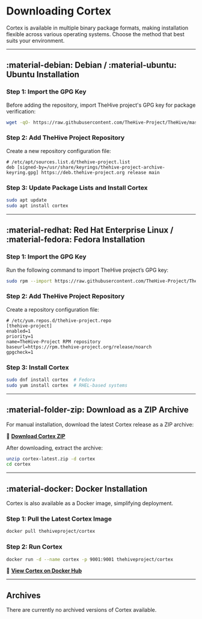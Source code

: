 # Downloading Cortex  

Cortex is available in multiple binary package formats, making installation flexible across various operating systems. Choose the method that best suits your environment.

---

## :material-debian: Debian / :material-ubuntu: Ubuntu Installation  

### Step 1: Import the GPG Key  

Before adding the repository, import TheHive project's GPG key for package verification:

```bash
wget -qO- https://raw.githubusercontent.com/TheHive-Project/TheHive/master/PGP-PUBLIC-KEY | sudo gpg --dearmor -o /usr/share/keyrings/thehive-project-archive-keyring.gpg
```

### Step 2: Add TheHive Project Repository  

Create a new repository configuration file:

```text
# /etc/apt/sources.list.d/thehive-project.list
deb [signed-by=/usr/share/keyrings/thehive-project-archive-keyring.gpg] https://deb.thehive-project.org release main
```

### Step 3: Update Package Lists and Install Cortex  

```bash
sudo apt update
sudo apt install cortex
```

---

## :material-redhat: Red Hat Enterprise Linux / :material-fedora: Fedora Installation  

### Step 1: Import the GPG Key  

Run the following command to import TheHive project’s GPG key:

```bash
sudo rpm --import https://raw.githubusercontent.com/TheHive-Project/TheHive/master/PGP-PUBLIC-KEY
```

### Step 2: Add TheHive Project Repository  

Create a repository configuration file:

```text
# /etc/yum.repos.d/thehive-project.repo
[thehive-project]
enabled=1
priority=1
name=TheHive-Project RPM repository
baseurl=https://rpm.thehive-project.org/release/noarch
gpgcheck=1
```

### Step 3: Install Cortex  

```bash
sudo dnf install cortex  # Fedora
sudo yum install cortex  # RHEL-based systems
```

---

## :material-folder-zip: Download as a ZIP Archive  

For manual installation, download the latest Cortex release as a ZIP archive:

🔗 **[Download Cortex ZIP](https://download.thehive-project.org/cortex-latest.zip)**  

After downloading, extract the archive:  

```bash
unzip cortex-latest.zip -d cortex
cd cortex
```

---

## :material-docker: Docker Installation  

Cortex is also available as a Docker image, simplifying deployment.

### Step 1: Pull the Latest Cortex Image  

```bash
docker pull thehiveproject/cortex
```

### Step 2: Run Cortex  

```bash
docker run -d --name cortex -p 9001:9001 thehiveproject/cortex
```

🔗 **[View Cortex on Docker Hub](https://hub.docker.com/r/thehiveproject/cortex)**  

---

## Archives  

There are currently no archived versions of Cortex available.